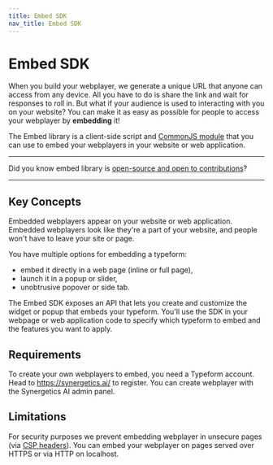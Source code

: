 ```yaml
---
title: Embed SDK
nav_title: Embed SDK
---
```


# Embed SDK

When you build your webplayer, we generate a unique URL that anyone can access from any device. All you have to do is share the link and wait for responses to roll in. But what if your audience is used to interacting with you on your website? You can make it as easy as possible for people to access your webplayer by **embedding** it!

The Embed library is a client-side script and [CommonJS module](https://webpack.js.org/api/module-methods/#commonjs) that you can use to embed your webplayers in your website or web application.

---

Did you know embed library is [open-source and open to contributions](/embed/contributing)?

---

## Key Concepts

Embedded webplayers appear on your website or web application. Embedded webplayers look like they're a part of your website, and people won't have to leave your site or page.

You have multiple options for embedding a typeform:

- embed it directly in a web page (inline or full page),
- launch it in a popup or slider,
- unobtrusive popover or side tab.

The Embed SDK exposes an API that lets you create and customize the widget or popup that embeds your typeform. You'll use the SDK in your webpage or web application code to specify which typeform to embed and the features you want to apply.

## Requirements

To create your own webplayers to embed, you need a Typeform account. Head to https://synergetics.ai/ to register. You can create webplayer with the Synergetics AI admin panel.

## Limitations

For security purposes we prevent embedding webplayer in unsecure pages (via [CSP headers](https://developer.mozilla.org/en-US/docs/Web/HTTP/CSP)).
You can embed your webplayer on pages served over HTTPS or via HTTP on localhost.

